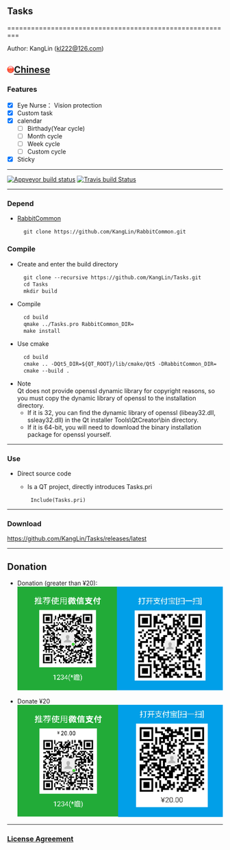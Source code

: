 ## Tasks

=========================================================

Author: KangLin (kl222@126.com)

[<img src="Resource/Image/china.png" alt="Chinese" title="Chinese" width="16" height="16"/>Chinese](README_zh_CN.md)
------------------------------------------------

### Features

- [x] Eye Nurse： Vision protection
- [x] Custom task
- [x] calendar
     - [ ] Birthady(Year cycle)
     - [ ] Month cycle
     - [ ] Week cycle
     - [ ] Custom cycle
- [x] Sticky

------------------------------------------------

[![Appveyor build status](https://ci.appveyor.com/api/projects/status/hw8wsnwinrnohhda?svg=true)](https://ci.appveyor.com/project/KangLin/tasks)
[![Travis build Status](https://travis-ci.org/KangLin/Tasks.svg?branch=master)](https://travis-ci.org/KangLin/Tasks)

------------------------------------------------
### Depend
- [RabbitCommon](https://github.com/KangLin/RabbitCommon)
  
        git clone https://github.com/KangLin/RabbitCommon.git

### Compile
- Create and enter the build directory

        git clone --recursive https://github.com/KangLin/Tasks.git
        cd Tasks
        mkdir build

- Compile

        cd build
        qmake ../Tasks.pro RabbitCommon_DIR=
        make install

+ Use cmake

        cd build
        cmake .. -DQt5_DIR=${QT_ROOT}/lib/cmake/Qt5 -DRabbitCommon_DIR=
        cmake --build .
      
- Note  
Qt does not provide openssl dynamic library for copyright reasons, so you must copy the dynamic library of openssl to the installation directory.
     - If it is 32, you can find the dynamic library of openssl (libeay32.dll, ssleay32.dll) in the Qt installer Tools\QtCreator\bin directory.
     - If it is 64-bit, you will need to download the binary installation package for openssl yourself.
------------------------------------------------
### Use
- Direct source code

  + Is a QT project, directly introduces Tasks.pri

         Include(Tasks.pri)

------------------------------------------------

### Download
https://github.com/KangLin/Tasks/releases/latest

------------------------------------------------

## Donation
- Donation (greater than ¥20):  
![donation (greater than ¥20)](Src/Resource/image/Contribute.png "donation (greater than ¥20)")

- Donate ¥20  
![donation ¥20](Src/Resource/image/Contribute20.png "donation ¥20")

------------------------------------------------

### [License Agreement](License.md "License.md")
